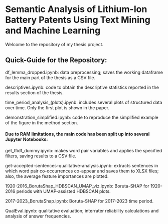 # Semantic Analysis of Lithium-Ion Battery Patents Using Text Mining and Machine Learning

Welcome to the repository of my thesis project.


## Quick-Guide for the Repository:
df_lemma_dropped.ipynb: data preprocessing; saves the working dataframe for the main part of the thesis as a CSV file.

descriptives.ipynb: code to obtain the descriptive statistics reported in the results section of the thesis.

time_period_analysis_(plots).ipynb: includes several plots of structured data over time. Only the first plot is shown in the paper.

demonstration_simplified.ipynb: code to reproduce the simplified example of the figure in the method section.

#### Due to RAM limitations, the main code has been split up into several Jupyter Notebooks:

get_tfidf_dummy.ipynb: makes word pair variables and applies the specified filters, saving results to a CSV file.

get-accepted-sentences-qualitative-analysis.ipynb: extracts sentences in which word pair co-occurrences co-appear and saves them to XLSX files; also, the average feature importances are plotted.

1920-2016_BorutaShap_HDBSCAN_UMAP_viz.ipynb: Boruta-SHAP for 1920-2016 periods with UMAP-assisted HDBSCAN plots.

2017-2023_BorutaShap.ipynb: Boruta-SHAP for 2017-2023 time period.

QualEval.ipynb: qualitative evaluation; interrater reliability calculations and analysis of answer frequencies.


